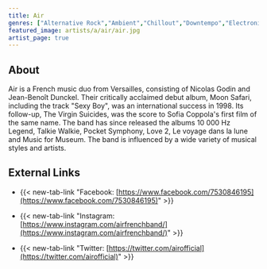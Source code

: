 ```yaml
---
title: Air
genres: ["Alternative Rock","Ambient","Chillout","Downtempo","Electronic","Electronica","Experimental","Indie Rock","Trip Hop","Space Age Pop","Ambient Pop"]
featured_image: artists/a/air/air.jpg
artist_page: true
---
```

## About

Air is a French music duo from Versailles, consisting of Nicolas Godin and Jean-Benoît Dunckel. Their critically acclaimed debut album, Moon Safari, including the track "Sexy Boy", was an international success in 1998.  Its follow-up, The Virgin Suicides, was the score to Sofia Coppola's first film of the same name. The band has since released the albums 10 000 Hz Legend, Talkie Walkie, Pocket Symphony, Love 2, Le voyage dans la lune and Music for Museum. The band is influenced by a wide variety of musical styles and artists.



## External Links

- {{< new-tab-link "Facebook: [https://www.facebook.com/7530846195](https://www.facebook.com/7530846195)" >}}

- {{< new-tab-link "Instagram: [https://www.instagram.com/airfrenchband/](https://www.instagram.com/airfrenchband/)" >}}

- {{< new-tab-link "Twitter: [https://twitter.com/airofficial](https://twitter.com/airofficial)" >}}


